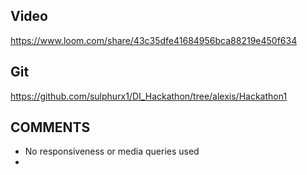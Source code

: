 ## Video ##
https://www.loom.com/share/43c35dfe41684956bca88219e450f634

## Git ##
https://github.com/sulphurx1/DI_Hackathon/tree/alexis/Hackathon1


## COMMENTS ##
- No responsiveness or media queries used
- 